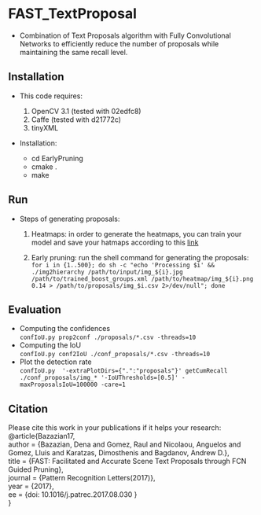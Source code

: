 # FAST_TextProposal
- Combination of Text Proposals algorithm with Fully Convolutional Networks to efficiently reduce the number of proposals while maintaining the same recall level. <br />

## Installation

- This code requires:
   1. OpenCV 3.1 (tested with 02edfc8) 
   2. Caffe (tested with d21772c)
   3. tinyXML

- Installation:
  * cd EarlyPruning
  * cmake .
  * make

## Run
- Steps of generating proposals:
  1. Heatmaps: in order to generate the heatmaps, you can train your model and save your hatmaps according to this [link](https://github.com/denabazazian/pixelWise_textDetector)

  2. Early pruning: run the shell command for generating the proposals: <br />
 ```for i in {1..500}; do sh -c "echo 'Processing $i' && ./img2hierarchy /path/to/input/img_${i}.jpg /path/to/trained_boost_groups.xml /path/to/heatmap/img_${i}.png 0.14 > /path/to/proposals/img_$i.csv 2>/dev/null"; done```

## Evaluation
- Computing the confidences <br />
 ```confIoU.py prop2conf ./proposals/*.csv -threads=10```
- Computing the IoU <br />
  ```confIoU.py conf2IoU ./conf_proposals/*.csv -threads=10```
- Plot the detection rate <br />
   ```confIoU.py  '-extraPlotDirs={".":"proposals"}' getCumRecall ./conf_proposals/img_* '-IoUThresholds=[0.5]' -maxProposalsIoU=100000 -care=1```

## Citation
Please cite this work in your publications if it helps your research: <br />
@article{Bazazian17, <br />
author  = {Bazazian, Dena and Gomez, Raul and Nicolaou, Anguelos and Gomez, Lluis and Karatzas, Dimosthenis and Bagdanov, Andrew D.},<br />
title   = {FAST: Facilitated and Accurate Scene Text Proposals through FCN Guided Pruning},<br />
journal = {Pattern Recognition Letters(2017)},<br />
year    = {2017},<br />
ee      = {doi: 10.1016/j.patrec.2017.08.030 } <br />
}
